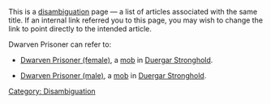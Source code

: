 This is a [disambiguation](:Category:_Disambiguation.md "wikilink") page
— a list of articles associated with the same title. If an internal link
referred you to this page, you may wish to change the link to point
directly to the intended article.

Dwarven Prisoner can refer to:

-   [Dwarven Prisoner (female)](Dwarven_Prisoner_(female) "wikilink"), a
    [mob](:Category:_Mobs.md "wikilink") in [Duergar
    Stronghold](:Category:_Duergar_Stronghold.md "wikilink").

<!-- -->

-   [Dwarven Prisoner (male)](Dwarven_Prisoner_(male) "wikilink"), a
    [mob](:Category:_Mobs.md "wikilink") in [Duergar
    Stronghold](:Category:_Duergar_Stronghold.md "wikilink").

[Category: Disambiguation](Category:_Disambiguation "wikilink")
